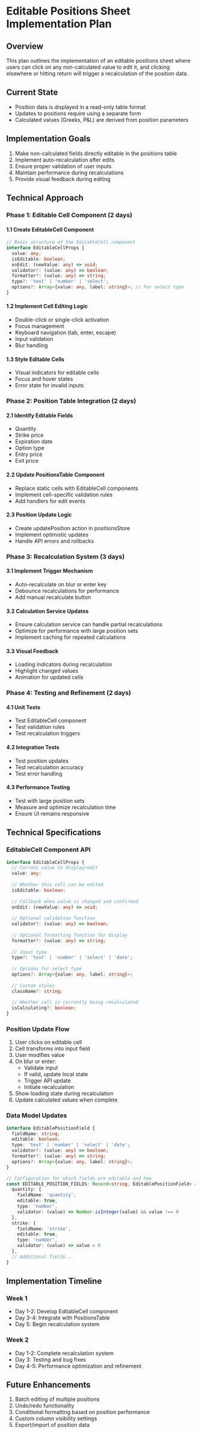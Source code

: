 # Editable Positions Sheet Implementation Plan

## Overview
This plan outlines the implementation of an editable positions sheet where users can click on any non-calculated value to edit it, and clicking elsewhere or hitting return will trigger a recalculation of the position data.

## Current State
- Position data is displayed in a read-only table format
- Updates to positions require using a separate form
- Calculated values (Greeks, P&L) are derived from position parameters

## Implementation Goals
1. Make non-calculated fields directly editable in the positions table
2. Implement auto-recalculation after edits
3. Ensure proper validation of user inputs
4. Maintain performance during recalculations
5. Provide visual feedback during editing

## Technical Approach

### Phase 1: Editable Cell Component (2 days)

#### 1.1 Create EditableCell Component
```typescript
// Basic structure of the EditableCell component
interface EditableCellProps {
  value: any;
  isEditable: boolean;
  onEdit: (newValue: any) => void;
  validator?: (value: any) => boolean;
  formatter?: (value: any) => string;
  type?: 'text' | 'number' | 'select';
  options?: Array<{value: any, label: string}>; // For select type
}
```

#### 1.2 Implement Cell Editing Logic
- Double-click or single-click activation
- Focus management
- Keyboard navigation (tab, enter, escape)
- Input validation
- Blur handling

#### 1.3 Style Editable Cells
- Visual indicators for editable cells
- Focus and hover states
- Error state for invalid inputs

### Phase 2: Position Table Integration (2 days)

#### 2.1 Identify Editable Fields
- Quantity
- Strike price
- Expiration date
- Option type
- Entry price
- Exit price

#### 2.2 Update PositionsTable Component
- Replace static cells with EditableCell components
- Implement cell-specific validation rules
- Add handlers for edit events

#### 2.3 Position Update Logic
- Create updatePosition action in positionsStore
- Implement optimistic updates
- Handle API errors and rollbacks

### Phase 3: Recalculation System (3 days)

#### 3.1 Implement Trigger Mechanism
- Auto-recalculate on blur or enter key
- Debounce recalculations for performance
- Add manual recalculate button

#### 3.2 Calculation Service Updates
- Ensure calculation service can handle partial recalculations
- Optimize for performance with large position sets
- Implement caching for repeated calculations

#### 3.3 Visual Feedback
- Loading indicators during recalculation
- Highlight changed values
- Animation for updated cells

### Phase 4: Testing and Refinement (2 days)

#### 4.1 Unit Tests
- Test EditableCell component
- Test validation rules
- Test recalculation triggers

#### 4.2 Integration Tests
- Test position updates
- Test recalculation accuracy
- Test error handling

#### 4.3 Performance Testing
- Test with large position sets
- Measure and optimize recalculation time
- Ensure UI remains responsive

## Technical Specifications

### EditableCell Component API
```typescript
interface EditableCellProps {
  // Current value to display/edit
  value: any;
  
  // Whether this cell can be edited
  isEditable: boolean;
  
  // Callback when value is changed and confirmed
  onEdit: (newValue: any) => void;
  
  // Optional validation function
  validator?: (value: any) => boolean;
  
  // Optional formatting function for display
  formatter?: (value: any) => string;
  
  // Input type
  type?: 'text' | 'number' | 'select' | 'date';
  
  // Options for select type
  options?: Array<{value: any, label: string}>;
  
  // Custom styles
  className?: string;
  
  // Whether cell is currently being recalculated
  isCalculating?: boolean;
}
```

### Position Update Flow
1. User clicks on editable cell
2. Cell transforms into input field
3. User modifies value
4. On blur or enter:
   - Validate input
   - If valid, update local state
   - Trigger API update
   - Initiate recalculation
5. Show loading state during recalculation
6. Update calculated values when complete

### Data Model Updates
```typescript
interface EditablePositionField {
  fieldName: string;
  editable: boolean;
  type: 'text' | 'number' | 'select' | 'date';
  validator?: (value: any) => boolean;
  formatter?: (value: any) => string;
  options?: Array<{value: any, label: string}>;
}

// Configuration for which fields are editable and how
const EDITABLE_POSITION_FIELDS: Record<string, EditablePositionField> = {
  quantity: {
    fieldName: 'quantity',
    editable: true,
    type: 'number',
    validator: (value) => Number.isInteger(value) && value !== 0
  },
  strike: {
    fieldName: 'strike',
    editable: true,
    type: 'number',
    validator: (value) => value > 0
  },
  // Additional fields...
}
```

## Implementation Timeline

### Week 1
- Day 1-2: Develop EditableCell component
- Day 3-4: Integrate with PositionsTable
- Day 5: Begin recalculation system

### Week 2
- Day 1-2: Complete recalculation system
- Day 3: Testing and bug fixes
- Day 4-5: Performance optimization and refinement

## Future Enhancements
1. Batch editing of multiple positions
2. Undo/redo functionality
3. Conditional formatting based on position performance
4. Custom column visibility settings
5. Export/import of position data
